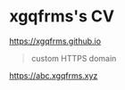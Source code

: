 # xgqfrms's CV

https://xgqfrms.github.io

> custom HTTPS domain

https://abc.xgqfrms.xyz


<!--

## the only one repo that can be used to publish gh-pages with master branch!

## JSON database for test!

https://xgqfrms.github.io/data/json/???.json

[data/json/](data/json/readme.md)

https://xgqfrms.github.io/data/data?.json

[data/](data/readme.md)

-->
